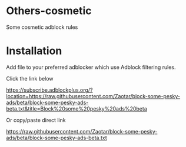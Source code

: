 # Others-cosmetic

Some cosmetic adblock rules

# Installation

Add file to your preferred adblocker which use Adblock filtering rules.

Click the link below

https://subscribe.adblockplus.org/?location=https://raw.githubusercontent.com/Zaotar/block-some-pesky-ads/beta/block-some-pesky-ads-beta.txt&title=Block%20some%20pesky%20ads%20beta

Or copy/paste direct link

https://raw.githubusercontent.com/Zaotar/block-some-pesky-ads/beta/block-some-pesky-ads-beta.txt
